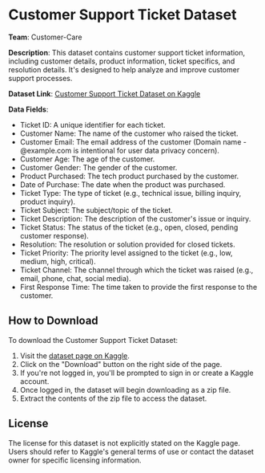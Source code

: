 # Customer Support Ticket Dataset

**Team**: Customer-Care

**Description**: This dataset contains customer support ticket information, including customer details, product information, ticket specifics, and resolution details. It's designed to help analyze and improve customer support processes.

**Dataset Link**: [Customer Support Ticket Dataset on Kaggle](https://www.kaggle.com/datasets/suraj520/customer-support-ticket-dataset)

**Data Fields**:
- Ticket ID: A unique identifier for each ticket.
- Customer Name: The name of the customer who raised the ticket.
- Customer Email: The email address of the customer (Domain name - @example.com is intentional for user data privacy concern).
- Customer Age: The age of the customer.
- Customer Gender: The gender of the customer.
- Product Purchased: The tech product purchased by the customer.
- Date of Purchase: The date when the product was purchased.
- Ticket Type: The type of ticket (e.g., technical issue, billing inquiry, product inquiry).
- Ticket Subject: The subject/topic of the ticket.
- Ticket Description: The description of the customer's issue or inquiry.
- Ticket Status: The status of the ticket (e.g., open, closed, pending customer response).
- Resolution: The resolution or solution provided for closed tickets.
- Ticket Priority: The priority level assigned to the ticket (e.g., low, medium, high, critical).
- Ticket Channel: The channel through which the ticket was raised (e.g., email, phone, chat, social media).
- First Response Time: The time taken to provide the first response to the customer.

## How to Download

To download the Customer Support Ticket Dataset:

1. Visit the [dataset page on Kaggle](https://www.kaggle.com/datasets/suraj520/customer-support-ticket-dataset).
2. Click on the "Download" button on the right side of the page.
3. If you're not logged in, you'll be prompted to sign in or create a Kaggle account.
4. Once logged in, the dataset will begin downloading as a zip file.
5. Extract the contents of the zip file to access the dataset.

## License

The license for this dataset is not explicitly stated on the Kaggle page. Users should refer to Kaggle's general terms of use or contact the dataset owner for specific licensing information.
